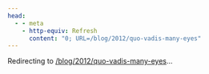 ```yaml
---
head:
  - - meta
    - http-equiv: Refresh
      content: "0; URL=/blog/2012/quo-vadis-many-eyes"
---
```


Redirecting to <a href="/blog/2012/quo-vadis-many-eyes">/blog/2012/quo-vadis-many-eyes</a>…